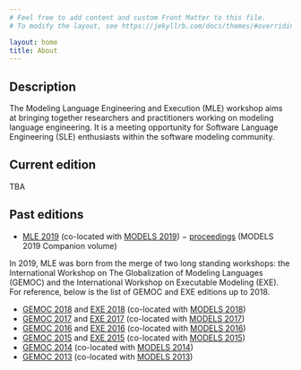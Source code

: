 ```yaml
---
# Feel free to add content and custom Front Matter to this file.
# To modify the layout, see https://jekyllrb.com/docs/themes/#overriding-theme-defaults

layout: home
title: About
---
```



## Description

The Modeling Language Engineering and Execution (MLE) workshop
aims at bringing together researchers and practitioners 
working on modeling language engineering.
It is a meeting opportunity for Software Language Engineering (SLE) enthusiasts
within the software modeling community.


## Current edition

TBA

## Past editions

- [MLE 2019](http://gemoc.org/events/mle2019) (co-located with [MODELS 2019](https://modelsconf19.org/)) − [proceedings](https://ieeexplore.ieee.org/xpl/conhome/8892449/proceeding) (MODELS 2019 Companion volume) 


In 2019, MLE was born from the merge of two long standing workshops: the International Workshop on
The Globalization of Modeling Languages (GEMOC) and the International Workshop on Executable Modeling (EXE). 
For reference, below is the list of GEMOC and EXE editions up to 2018.

- [GEMOC 2018](http://gemoc.org/events/gemoc2018) and [EXE 2018](https://modelexecution.org/exe2018/) (co-located with [MODELS 2018](https://modelsconf2018.github.io/))
- [GEMOC 2017](http://gemoc.org/events/gemoc2017) and [EXE 2017](https://modelexecution.org/exe2017/) (co-located with [MODELS 2017](https://www.cs.utexas.edu/models2017/home))
- [GEMOC 2016](http://gemoc.org/events/gemoc2016) and [EXE 2016](https://modelexecution.org/exe2016/) (co-located with [MODELS 2016](http://models2016.irisa.fr/))
- [GEMOC 2015](http://gemoc.org/events/gemoc2015) and [EXE 2015](https://modelexecution.org/exe2015/) (co-located with [MODELS 2015](http://cruise.eecs.uottawa.ca/models2015/))
- [GEMOC 2014](http://gemoc.org/events/gemoc2014) (co-located with [MODELS 2014](http://models2014.webs.upv.es/))
- [GEMOC 2013](http://gemoc.org/events/gemoc2013) (co-located with [MODELS 2013](http://models2013.lcc.uma.es/))
